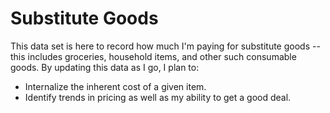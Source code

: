 # Substitute Goods

This data set is here to record how much I'm paying for substitute goods -- this
includes groceries, household items, and other such consumable goods. By
updating this data as I go, I plan to:

- Internalize the inherent cost of a given item.
- Identify trends in pricing as well as my ability to get a good deal.
